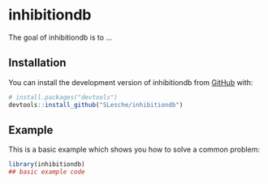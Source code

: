 
# inhibitiondb

<!-- badges: start -->
<!-- badges: end -->

The goal of inhibitiondb is to ...

## Installation

You can install the development version of inhibitiondb from [GitHub](https://github.com/) with:

``` r
# install.packages("devtools")
devtools::install_github("SLesche/inhibitiondb")
```

## Example

This is a basic example which shows you how to solve a common problem:

``` r
library(inhibitiondb)
## basic example code
```

